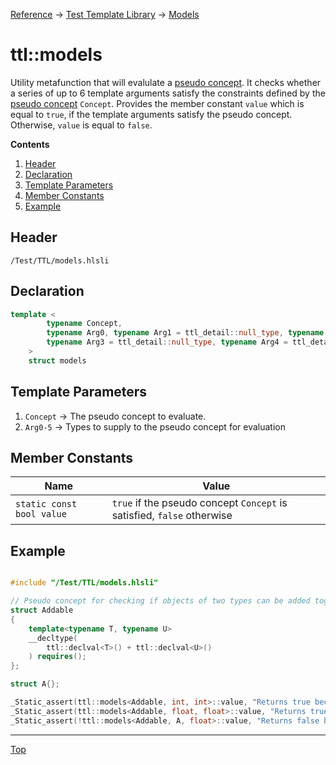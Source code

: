 [Reference](../../ShaderTestFramework.md) -> [Test Template Library](../TTL.md) -> [Models](./ModelsHeader.md)

# ttl::models

Utility metafunction that will evalulate a [pseudo concept](../PseudoConcepts.md). It checks whether a series of up to 6 template arguments satisfy the constraints defined by the [pseudo concept](./PseudoConcepts.md) `Concept`. Provides the member constant `value` which is equal to `true`, if the template arguments satisfy the pseudo concept. Otherwise, `value` is equal to `false`.

**Contents**
1. [Header](#header)
2. [Declaration](#declaration)
3. [Template Parameters](#template-parameters)
4. [Member Constants](#member-constants)
5. [Example](#example)

## Header

`/Test/TTL/models.hlsli`

## Declaration

```c++
template <
        typename Concept, 
        typename Arg0, typename Arg1 = ttl_detail::null_type, typename Arg2 = ttl_detail::null_type,
        typename Arg3 = ttl_detail::null_type, typename Arg4 = ttl_detail::null_type, typename Arg5 = ttl_detail::null_type
    >
    struct models
```

## Template Parameters

1. `Concept` -> The pseudo concept to evaluate.
2. `Arg0-5` -> Types to supply to the pseudo concept for evaluation

## Member Constants

| Name                    | Value |
|-------------------------|-------|
| `static const bool value`  | `true` if the pseudo concept `Concept` is satisfied, `false` otherwise   |


## Example

```c++

#include "/Test/TTL/models.hlsli"

// Pseudo concept for checking if objects of two types can be added together
struct Addable
{
    template<typename T, typename U>
    __decltype(
        ttl::declval<T>() + ttl::declval<U>()
    ) requires();
};

struct A{};

_Static_assert(ttl::models<Addable, int, int>::value, "Returns true because you can add two ints together");
_Static_assert(ttl::models<Addable, float, float>::value, "Returns true because you can add two floats together");
_Static_assert(!ttl::models<Addable, A, float>::value, "Returns false because you can not add an A and a float");

```
---

[Top](#ttlmodels)